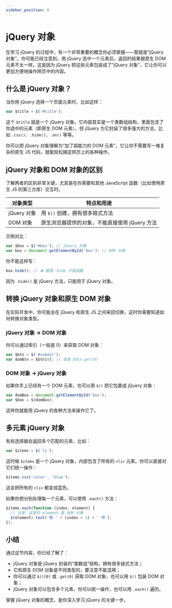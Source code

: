 ```yaml
---
sidebar_position: 6
---
```


# jQuery 对象

在学习 jQuery 的过程中，有一个非常重要的概念你必须掌握——那就是“jQuery 对象”。你可能已经注意到，用 jQuery 选中一个元素后，返回的结果跟原生 DOM 元素不太一样。这是因为 jQuery 把这些元素包装成了“jQuery 对象”，它让你可以更加方便地操作网页中的内容。



## 什么是 jQuery 对象？

当你用 jQuery 选择一个页面元素时，比如这样：

```javascript
var $title = $('#title');
```

这个 `$title` 就是一个 jQuery 对象。它内部其实是一个类数组结构，里面包含了你选中的元素（即原生 DOM 元素），但 jQuery 为它封装了很多强大的方法，比如 `.css()`、`.hide()`、`.on()` 等等。

你可以把 jQuery 对象理解为“加了超能力的 DOM 元素”，它让你不需要写一堆复杂的原生 JS 代码，就能轻松搞定网页上的各种操作。



## jQuery 对象和 DOM 对象的区别

了解两者的区别非常关键，尤其是在你需要和其他 JavaScript 函数（比如使用原生 JS 的第三方库）交互时。

| 对象类型    | 特点和用途                                     |
| ----------- | ---------------------------------------------- |
| jQuery 对象 | 用 `$()` 创建，拥有很多链式方法                |
| DOM 对象    | 原生浏览器提供的对象，不能直接使用 jQuery 方法 |

示例对比：

```javascript
var $box = $('#box'); // jQuery 对象
var box = document.getElementById('box'); // DOM 对象
```

你不能这样写：

```javascript
box.hide(); // ❌ 报错：hide 不是函数
```

因为 `.hide()` 是 jQuery 方法，只能用于 jQuery 对象。



## 转换 jQuery 对象和原生 DOM 对象

在实际开发中，你可能会在 jQuery 和原生 JS 之间来回切换，这时你需要知道如何转换对象类型。

### jQuery 对象 → DOM 对象

你可以通过索引（一般是 0）来获取 DOM 对象：

```javascript
var $btn = $('#submit');
var domBtn = $btn[0]; // 或者 $btn.get(0)
```

### DOM 对象 → jQuery 对象

如果你手上已经有一个 DOM 元素，也可以用 `$()` 把它包裹成 jQuery 对象：

```javascript
var domBox = document.getElementById('box');
var $box = $(domBox);
```

这样你就能用 jQuery 的各种方法来操作它了。



## 多元素 jQuery 对象

有些选择器会返回多个匹配的元素，比如：

```javascript
var $items = $('li');
```

这时候 `$items` 是一个 jQuery 对象，内部包含了所有的 `<li>` 元素。你可以直接对它们统一操作：

```javascript
$items.css('color', 'blue');
```

这会把所有的 `<li>` 都变成蓝色。

如果你想分别处理每一个元素，可以使用 `.each()` 方法：

```javascript
$items.each(function (index, element) {
  // 注意：这里的 element 是 DOM 对象
  $(element).text('第 ' + (index + 1) + ' 项');
});
```



## 小结

通过这节内容，你已经了解了：

- jQuery 对象是 jQuery 封装的“类数组”结构，拥有很多链式方法；
- 它和原生 DOM 对象是不同类型的，要注意不能混用；
- 你可以通过 `$()[0]` 或 `.get(0)` 获取 DOM 对象，也可以用 `$()` 包装 DOM 对象；
- jQuery 对象可以包含多个元素，你可以统一操作，也可以用 `.each()` 遍历。

掌握 jQuery 对象的概念，是你深入学习 jQuery 的关键一步。
